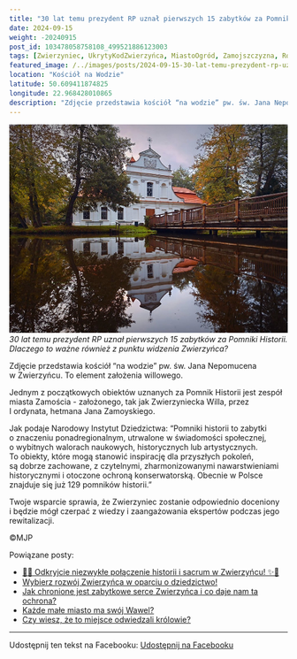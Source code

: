 ```yaml
---
title: "30 lat temu prezydent RP uznał pierwszych 15 zabytków za Pomniki Historii. Dlaczego to ważne również z punktu widzenia Zwierzyńca?"
date: 2024-09-15
weight: -20240915
post_id: 103478058758108_499521886123003
tags: [Zwierzyniec, UkrytyKodZwierzyńca, MiastoOgród, Zamojszczyzna, Roztocze, Lubelskie, villarestituta, turystyka, dziedzictwo, zabytki, krajobrazy, TajemnicePrzeszłości, PodróżeWczasie, MagiczneMiejsce]
featured_image: /../images/posts/2024-09-15-30-lat-temu-prezydent-rp-uznal-pierwszych-15-zabytkow.jpg
location: "Kościół na Wodzie"
latitude: 50.609411874825
longitude: 22.968428010865
description: "Zdjęcie przedstawia kościół “na wodzie” pw. św. Jana Nepomucena w Zwierzyńcu. To element założenia willowego...."
---
```


![30 lat temu prezydent RP uznał pierwszych 15 zabytków za Pomniki Historii. Dlaczego to ważne również z punktu widzenia Zwierzyńca?](/images/posts/2024-09-15-30-lat-temu-prezydent-rp-uznal-pierwszych-15-zabytkow.jpg)
*30 lat temu prezydent RP uznał pierwszych 15 zabytków za Pomniki Historii. Dlaczego to ważne również z punktu widzenia Zwierzyńca?*

Zdjęcie przedstawia kościół “na wodzie” pw. św. Jana Nepomucena w Zwierzyńcu. To element założenia willowego.

Jednym z początkowych obiektów uznanych za Pomnik Historii jest zespół miasta Zamościa - założonego, tak jak Zwierzyniecka Willa, przez I ordynata, hetmana Jana Zamoyskiego.

Jak podaje Narodowy Instytut Dziedzictwa:
“Pomniki historii to zabytki o znaczeniu ponadregionalnym, utrwalone w świadomości społecznej, o wybitnych walorach naukowych, historycznych lub artystycznych. To obiekty, które mogą stanowić inspirację dla przyszłych pokoleń, są dobrze zachowane, z czytelnymi, zharmonizowanymi nawarstwieniami historycznymi i otoczone ochroną konserwatorską.
Obecnie w Polsce znajduje się już 129 pomników historii.”

Twoje wsparcie sprawia, że Zwierzyniec zostanie odpowiednio doceniony i będzie mógł czerpać z wiedzy i zaangażowania ekspertów podczas jego rewitalizacji.



©MJP

Powiązane posty:
- [🌟✨ Odkryjcie niezwykłe połączenie historii i sacrum w Zwierzyńcu! ✨🌟](/posts/-Odkryjcie-niezwykle-polaczenie-historii-i-sacrum)
- [Wybierz rozwój Zwierzyńca w oparciu o dziedzictwo!](/posts/Wybierz-rozwoj-Zwierzynca-w-oparciu-o-dziedzictwo)
- [Jak chronione jest zabytkowe serce Zwierzyńca i co daje nam ta ochrona?](/posts/Jak-chronione-jest-zabytkowe-serce-Zwierzynca-i-co-daje-nam)
- [Każde małe miasto ma swój Wawel?](/posts/Kazde-male-miasto-ma-swoj-Wawel)
- [Czy wiesz, że to miejsce odwiedzali królowie?](/posts/Czy-wiesz-ze-to-miejsce-odwiedzali-krolowie)


---

Udostępnij ten tekst na Facebooku:
[Udostępnij na Facebooku](https://www.facebook.com/sharer/sharer.php?u=https://stowarzyszeniewachniewskiej.pl/posts/30-lat-temu-prezydent-RP-uznal-pierwszych-15-zabytkow)

<script type="application/ld+json">
{
  "@context": "https://schema.org",
  "@type": "BlogPosting",
  "headline": "30 lat temu prezydent RP uznał pierwszych 15 zabytków za Pomniki Historii. Dlaczego to ważne również z punktu widzenia Zwierzyńca?",
  "datePublished": "2024-09-15",
  "dateModified": "2024-09-15",
  "author": {
    "@type": "Person",
    "name": "Michał Jan Patyk"
  },
  "publisher": {
    "@type": "Organization",
    "name": "Stowarzyszenie im. Aleksandry Wachniewskiej",
    "logo": {
      "@type": "ImageObject",
      "url": "https://stowarzyszeniewachniewskiej.pl/images/logo/logo.svg"
    }
  },
  "mainEntityOfPage": {
    "@type": "WebPage",
    "@id": "https://stowarzyszeniewachniewskiej.pl/posts/30-lat-temu-prezydent-rp-uznal-pierwszych-15-zabytkow"
  },
  "image": {
    "@type": "ImageObject",
    "url": "https://stowarzyszeniewachniewskiej.pl//images/posts/2024-09-15-30-lat-temu-prezydent-rp-uznal-pierwszych-15-zabytkow.jpg"
  },
  "articleSection": "Dziedzictwo Kulturowe i Zabytki",
  "keywords": "[Zwierzyniec, UkrytyKodZwierzyńca, MiastoOgród, Zamojszczyzna, Roztocze, Lubelskie, villarestituta, turystyka, dziedzictwo, zabytki, krajobrazy, TajemnicePrzeszłości, PodróżeWczasie, MagiczneMiejsce]",
  "wordCount": 113,
  "articleBody": "Zdjęcie przedstawia kościół “na wodzie” pw. św. Jana Nepomucena w Zwierzyńcu. To element założenia willowego.\n\nJednym z początkowych obiektów uznanych za Pomnik Historii jest zespół miasta Zamościa - założonego, tak jak Zwierzyniecka Willa, przez I ordynata, hetmana Jana Zamoyskiego.\n\nJak podaje Narodowy Instytut Dziedzictwa:\n“Pomniki historii to zabytki o znaczeniu ponadregionalnym, utrwalone w świadomości społecznej, o wybitnych walorach naukowych, historycznych lub artystycznych. To obiekty, które mogą stanowić inspirację dla przyszłych pokoleń, są dobrze zachowane, z czytelnymi, zharmonizowanymi nawarstwieniami historycznymi i otoczone ochroną konserwatorską.\nObecnie w Polsce znajduje się już 129 pomników historii.”\n\nTwoje wsparcie sprawia, że Zwierzyniec zostanie odpowiednio doceniony i będzie mógł czerpać z wiedzy i zaangażowania ekspertów podczas jego rewitalizacji.\n\n\n\n©MJP",
  "description": "Zdjęcie przedstawia kościół “na wodzie” pw. św. Jana Nepomucena w Zwierzyńcu. To element założenia willowego....",
  "copyrightHolder": {
    "@type": "Person",
    "name": "Michał Jan Patyk"
  }
}
</script>
<script type="application/ld+json">
{
  "@context": "https://schema.org",
  "@type": "BreadcrumbList",
  "itemListElement": [
    {
      "@type": "ListItem",
      "position": 1,
      "name": "Home",
      "item": "https://stowarzyszeniewachniewskiej.pl"
    },
    {
      "@type": "ListItem",
      "position": 2,
      "name": "posts",
      "item": "https://stowarzyszeniewachniewskiej.pl/posts"
    },
    {
      "@type": "ListItem",
      "position": 3,
      "name": "30 lat temu prezydent RP uznał pierwszych 15 zabytków za Pomniki Historii. Dlaczego to ważne również z punktu widzenia Zwierzyńca?",
      "item": "https://stowarzyszeniewachniewskiej.pl/posts/30-lat-temu-prezydent-rp-uznal-pierwszych-15-zabytkow"
    }
  ]
}
</script>
